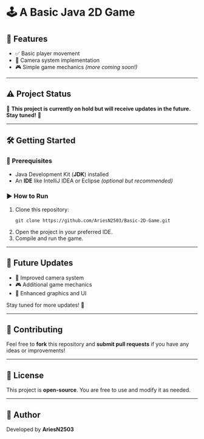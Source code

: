 <h1>🕹️ A Basic Java 2D Game</h1>

<h2>🚀 Features</h2>
<ul>
    <li>✅ Basic player movement</li>
    <li>🎥 Camera system implementation</li>
    <li>🎮 Simple game mechanics <i>(more coming soon!)</i></li>
</ul>

<hr>

<h2>⚠️ Project Status</h2>
<p>
    🚧 <strong>This project is currently on hold but will receive updates in the future. Stay tuned!</strong> 🚧
</p>

<hr>

<h2>🛠️ Getting Started</h2>

<h3>📌 Prerequisites</h3>
<ul>
    <li>Java Development Kit (<b>JDK</b>) installed</li>
    <li>An <b>IDE</b> like IntelliJ IDEA or Eclipse <i>(optional but recommended)</i></li>
</ul>

<h3>▶️ How to Run</h3>
<ol>
    <li>Clone this repository:</li>
    <pre><code>git clone https://github.com/AriesN2503/Basic-2D-Game.git</code></pre>
    <li>Open the project in your preferred IDE.</li>
    <li>Compile and run the game.</li>
</ol>

<hr>

<h2>🔮 Future Updates</h2>
<ul>
    <li>🎥 Improved camera system</li>
    <li>🎮 Additional game mechanics</li>
    <li>🎨 Enhanced graphics and UI</li>
</ul>

<p>Stay tuned for more updates! 🚀</p>

<hr>

<h2>🤝 Contributing</h2>
<p>Feel free to <strong>fork</strong> this repository and <strong>submit pull requests</strong> if you have any ideas or improvements!</p>

<hr>

<h2>📜 License</h2>
<p>This project is <strong>open-source</strong>. You are free to use and modify it as needed.</p>

<hr>

<h2>👤 Author</h2>
<p>Developed by <strong>AriesN2503</strong></p>

